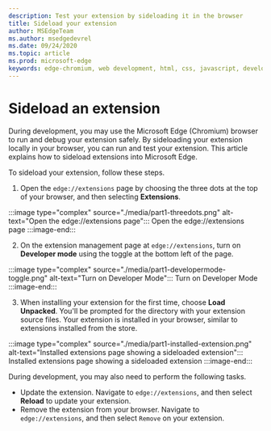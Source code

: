 ```yaml
---
description: Test your extension by sideloading it in the browser
title: Sideload your extension 
author: MSEdgeTeam
ms.author: msedgedevrel
ms.date: 09/24/2020
ms.topic: article
ms.prod: microsoft-edge
keywords: edge-chromium, web development, html, css, javascript, developer, extensions
---
```


# Sideload an extension

During development, you may use the Microsoft Edge \(Chromium\) browser to run and debug your extension safely. By sideloading your extension locally in your browser, you can run and test your extension. This article explains how to sideload extensions into Microsoft Edge.

To sideload your extension, follow these steps.

1. Open the `edge://extensions` page by choosing the three dots at the top of your browser, and then selecting **Extensions**.

:::image type="complex" source="./media/part1-threedots.png" alt-text="Open the edge://extensions page":::
   Open the edge://extensions page
:::image-end:::

2. On the extension management page at `edge://extensions`, turn on **Developer mode** using the toggle at the bottom left of the page.

:::image type="complex" source="./media/part1-developermode-toggle.png" alt-text="Turn on Developer Mode":::
   Turn on Developer Mode
:::image-end:::

3. When installing your extension for the first time, choose **Load Unpacked**.  You'll be prompted for the directory with your extension source files.  Your extension is installed in your browser, similar to extensions installed from the store.  

:::image type="complex" source="./media/part1-installed-extension.png" alt-text="Installed extensions page showing a sideloaded extension":::
   Installed extensions page showing a sideloaded extension
:::image-end:::

During development, you may also need to perform the following tasks.
* Update the extension. Navigate to `edge://extensions`, and then select **Reload** to update your extension.  
* Remove the extension from your browser. Navigate to `edge://extensions`, and then select `Remove` on your extension.